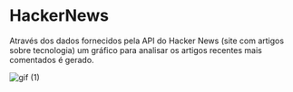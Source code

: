 # HackerNews
Através dos dados fornecidos pela API do Hacker News (site com artigos sobre tecnologia) um gráfico para analisar os artigos recentes mais comentados é gerado.


![gif (1)](https://user-images.githubusercontent.com/88283829/128768176-eb76a8ae-1f57-4d46-88a5-a4b54a22f52d.gif)
